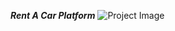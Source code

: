 ***Rent A Car Platform***
![Project Image](https://images.pexels.com/photos/3992348/pexels-photo-3992348.jpeg?cs=srgb&dl=pexels-suleyman-seykan-3992348.jpg&fm=jpg)
